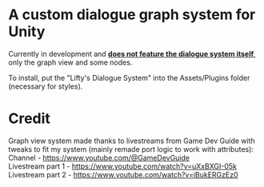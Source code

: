 # A custom dialogue graph system for Unity

Currently in development and <b><ins>does not feature the dialogue system itself</ins></b>, only the graph view and some nodes.

To install, put the "Lifty's Dialogue System" into the Assets/Plugins folder (necessary for styles).

# Credit

Graph view system made thanks to livestreams from Game Dev Guide with tweaks to fit my system (mainly remade port logic to work with attributes): <br />
Channel - https://www.youtube.com/@GameDevGuide <br />
Livestream part 1 - https://www.youtube.com/watch?v=uXxBXGI-05k <br />
Livestream part 2 - https://www.youtube.com/watch?v=iBukERGzEz0 <br />
